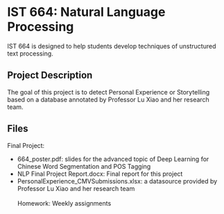 # IST 664: Natural Language Processing 
IST 664 is designed to help students develop techniques of unstructured text processing.

## Project Description
The goal of this project is to detect Personal Experience or Storytelling based on a database annotated by Professor Lu Xiao and her research team. 

## Files
Final Project: <br>
- 664_poster.pdf: slides for the advanced topic of Deep Learning for Chinese Word Segmentation and POS Tagging <br>
- NLP Final Project Report.docx: Final report for this project<br>
- PersonalExperience_CMVSubmissions.xlsx: a datasource provided by Professor Lu Xiao and her research team<br> <br>
Homework: Weekly assignments
